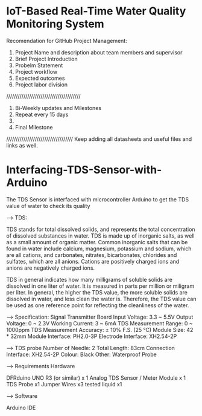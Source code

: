 # IoT-Based Real-Time Water Quality Monitoring System

Recomendation for GitHub Project Management:

1. Project Name and description about team members and supervisor
2. Brief Project Introduction 
3. Probelm Statement
4. Project workflow 
5. Expected outcomes
6. Project labor division


///////////////////////////////////////


1. Bi-Weekly updates and Milestones 
2. Repeat every 15 days
3. 
4. Final Milestone


///////////////////////////////////
Keep adding all datasheets and useful files and links as well.


# Interfacing-TDS-Sensor-with-Arduino
The TDS Sensor is interfaced with microcontroller Arduino  to get the TDS value of water to check its quality

--> TDS:

TDS stands for total dissolved solids, and represents the total concentration of dissolved substances in water. 
TDS is made up of inorganic salts, as well as a small amount of organic matter. Common inorganic salts that can be 
found in water include calcium, magnesium, potassium and sodium, which are all cations, and carbonates, nitrates, 
bicarbonates, chlorides and sulfates, which are all anions. Cations are positively charged ions and anions are 
negatively charged ions.

TDS in general indicates how many milligrams of soluble solids are dissolved in one liter of water. It is measured in 
parts per million or miligram per liter. In general, the higher the TDS value, the more soluble solids are dissolved in water, 
and less clean the water is. Therefore, the TDS value can be used as one reference point for reflecting the cleanliness of the water.


--> Specification:
    Signal Transmitter Board
    Input Voltage: 3.3 ~ 5.5V
    Output Voltage: 0 ~ 2.3V
    Working Current: 3 ~ 6mA
    TDS Measurement Range: 0 ~ 1000ppm
    TDS Measurement Accuracy: ± 10% F.S. (25 ℃)
    Module Size: 42 * 32mm
    Module Interface: PH2.0-3P
    Electrode Interface: XH2.54-2P
    
--> TDS probe
    Number of Needle: 2
    Total Length: 83cm
    Connection Interface: XH2.54-2P
    Colour: Black
    Other: Waterproof Probe

--> Requirements
    Hardware

   DFRduino UNO R3 (or similar) x 1
   Analog TDS Sensor / Meter Module x 1
   TDS Probe x1
   Jumper Wires x3
   tested liquid x1
    
--> Software

   Arduino IDE 
